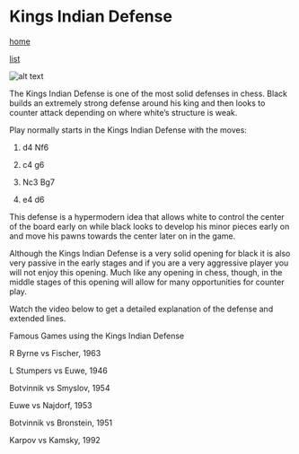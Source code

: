 # Kings Indian Defense

[home](/zaliczeniowe1awww/)

[list](/zaliczeniowe1awww/list)

![alt text](https://www.thechesswebsite.com/wp-content/uploads/2012/07/kings-indian-defense-big.jpg "Kings Indian Defense")


The Kings Indian Defense is one of the most solid defenses in chess. Black builds an extremely strong defense around his king and then looks to counter attack depending on where white’s structure is weak.

Play normally starts in the Kings Indian Defense with the moves:

1. d4 Nf6

2. c4 g6

3. Nc3 Bg7

4. e4 d6

This defense is a hypermodern idea that allows white to control the center of the board early on while black looks to develop his minor pieces early on and move his pawns towards the center later on in the game.

Although the Kings Indian Defense is a very solid opening for black it is also very passive in the early stages and if you are a very aggressive player you will not enjoy this opening. Much like any opening in chess, though, in the middle stages of this opening will allow for many opportunities for counter play.

Watch the video below to get a detailed explanation of the defense and extended lines.









Famous Games using the Kings Indian Defense

R Byrne vs Fischer, 1963

L Stumpers vs Euwe, 1946

Botvinnik vs Smyslov, 1954

Euwe vs Najdorf, 1953

Botvinnik vs Bronstein, 1951

Karpov vs Kamsky, 1992


